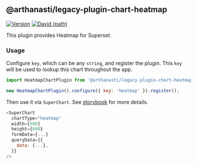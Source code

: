 ## @arthanasti/legacy-plugin-chart-heatmap

[![Version](https://img.shields.io/npm/v/@superset-ui/legacy-plugin-chart-heatmap.svg?style=flat-square)](https://www.npmjs.com/package/@superset-ui/legacy-plugin-chart-heatmap)
[![David (path)](https://img.shields.io/david/apache-superset/superset-ui-plugins.svg?path=packages%2Fsuperset-ui-legacy-plugin-chart-heatmap&style=flat-square)](https://david-dm.org/apache-superset/superset-ui-plugins?path=packages/superset-ui-legacy-plugin-chart-heatmap)

This plugin provides Heatmap for Superset.

### Usage

Configure `key`, which can be any `string`, and register the plugin. This `key` will be used to
lookup this chart throughout the app.

```js
import HeatmapChartPlugin from '@arthanasti/legacy-plugin-chart-heatmap';

new HeatmapChartPlugin().configure({ key: 'heatmap' }).register();
```

Then use it via `SuperChart`. See
[storybook](https://apache-superset.github.io/superset-ui-plugins/?selectedKind=plugin-chart-heatmap)
for more details.

```js
<SuperChart
  chartType="heatmap"
  width={600}
  height={600}
  formData={...}
  queryData={{
    data: {...},
  }}
/>
```
